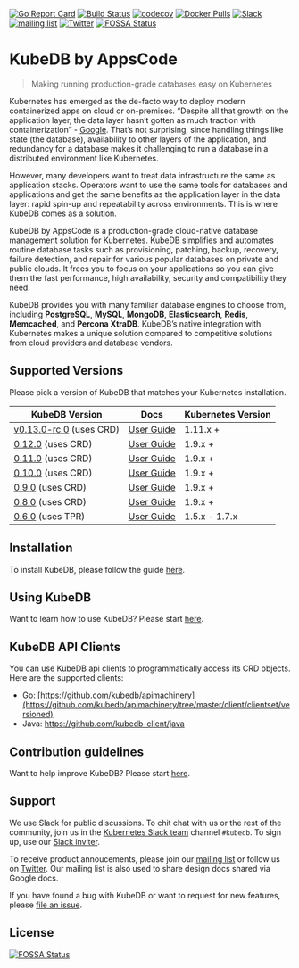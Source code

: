 [![Go Report Card](https://goreportcard.com/badge/kubedb.dev/operator)](https://goreportcard.com/report/kubedb.dev/operator)
[![Build Status](https://github.com/kubedb/operator/workflows/CI/badge.svg)](https://github.com/kubedb/operator/actions?workflow=CI)
[![codecov](https://codecov.io/gh/kubedb/operator/branch/master/graph/badge.svg)](https://codecov.io/gh/kubedb/operator)
[![Docker Pulls](https://img.shields.io/docker/pulls/kubedb/operator.svg)](https://hub.docker.com/r/kubedb/operator/)
[![Slack](http://slack.kubernetes.io/badge.svg)](http://slack.kubernetes.io/#kubedb)
[![mailing list](https://img.shields.io/badge/mailing_list-join-blue.svg)](https://groups.google.com/forum/#!forum/kubedb)
[![Twitter](https://img.shields.io/twitter/follow/kubedb.svg?style=social&logo=twitter&label=Follow)](https://twitter.com/intent/follow?screen_name=kubedb)
[![FOSSA Status](https://app.fossa.io/api/projects/git%2Bgithub.com%2Fkubedb%2Foperator.svg?type=shield)](https://app.fossa.io/projects/git%2Bgithub.com%2Fkubedb%2Foperator?ref=badge_shield)

# KubeDB by AppsCode

> Making running production-grade databases easy on Kubernetes

Kubernetes has emerged as the de-facto way to deploy modern containerized apps on cloud or on-premises. “Despite all that growth on the application layer, the data layer hasn’t gotten as much traction with containerization” - [Google](https://cloud.google.com/blog/products/databases/to-run-or-not-to-run-a-database-on-kubernetes-what-to-consider). That’s not surprising, since handling things like state (the database), availability to other layers of the application, and redundancy for a database makes it challenging to run a database in a distributed environment like Kubernetes.

However, many developers want to treat data infrastructure the same as application stacks. Operators want to use the same tools for databases and applications and get the same benefits as the application layer in the data layer: rapid spin-up and repeatability across environments. This is where KubeDB comes as a solution.

KubeDB by AppsCode is a production-grade cloud-native database management solution for Kubernetes. KubeDB simplifies and automates routine database tasks such as provisioning, patching, backup, recovery, failure detection, and repair for various popular databases on private and public clouds. It frees you to focus on your applications so you can give them the fast performance, high availability, security and compatibility they need.

KubeDB provides you with many familiar database engines to choose from, including **PostgreSQL**, **MySQL**, **MongoDB**, **Elasticsearch**, **Redis**, **Memcached**, and **Percona XtraDB**. KubeDB’s native integration with Kubernetes makes a unique solution compared to competitive solutions from cloud providers and database vendors.

## Supported Versions

Please pick a version of KubeDB that matches your Kubernetes installation.

| KubeDB Version                                                                     | Docs                                                        | Kubernetes Version |
| ---------------------------------------------------------------------------------- | ----------------------------------------------------------- | ------------------ |
| [v0.13.0-rc.0](https://github.com/kubedb/cli/releases/tag/v0.13.0-rc.0) (uses CRD) | [User Guide](https://kubedb.com/docs/v0.13.0-rc.0/)         | 1.11.x +           |
| [0.12.0](https://github.com/kubedb/cli/releases/tag/0.12.0) (uses CRD)             | [User Guide](https://kubedb.com/docs/0.12.0/)               | 1.9.x +            |
| [0.11.0](https://github.com/kubedb/cli/releases/tag/0.11.0) (uses CRD)             | [User Guide](https://kubedb.com/docs/0.11.0/)               | 1.9.x +            |
| [0.10.0](https://github.com/kubedb/cli/releases/tag/0.10.0) (uses CRD)             | [User Guide](https://kubedb.com/docs/0.10.0/)               | 1.9.x +            |
| [0.9.0](https://github.com/kubedb/cli/releases/tag/0.9.0) (uses CRD)               | [User Guide](https://kubedb.com/docs/0.9.0/)                | 1.9.x +            |
| [0.8.0](https://github.com/kubedb/cli/releases/tag/0.8.0) (uses CRD)               | [User Guide](https://kubedb.com/docs/0.8.0/)                | 1.9.x +            |
| [0.6.0](https://github.com/kubedb/cli/releases/tag/0.6.0) (uses TPR)               | [User Guide](https://github.com/kubedb/cli/tree/0.6.0/docs) | 1.5.x - 1.7.x      |

## Installation

To install KubeDB, please follow the guide [here](https://kubedb.com/docs/latest/setup/install/).

## Using KubeDB

Want to learn how to use KubeDB? Please start [here](https://kubedb.com/docs/latest/guides/).

## KubeDB API Clients

You can use KubeDB api clients to programmatically access its CRD objects. Here are the supported clients:

- Go: [https://github.com/kubedb/apimachinery](https://github.com/kubedb/apimachinery/tree/master/client/clientset/versioned)
- Java: https://github.com/kubedb-client/java

## Contribution guidelines

Want to help improve KubeDB? Please start [here](https://kubedb.com/docs/latest/welcome/contributing/).

## Support

We use Slack for public discussions. To chit chat with us or the rest of the community, join us in the [Kubernetes Slack team](https://kubernetes.slack.com/messages/C8149MREV/) channel `#kubedb`. To sign up, use our [Slack inviter](http://slack.kubernetes.io/).

To receive product annoucements, please join our [mailing list](https://groups.google.com/forum/#!forum/kubedb) or follow us on [Twitter](https://twitter.com/KubeDB). Our mailing list is also used to share design docs shared via Google docs.

If you have found a bug with KubeDB or want to request for new features, please [file an issue](https://github.com/kubedb/project/issues/new).

## License

[![FOSSA Status](https://app.fossa.io/api/projects/git%2Bgithub.com%2Fkubedb%2Foperator.svg?type=large)](https://app.fossa.io/projects/git%2Bgithub.com%2Fkubedb%2Foperator?ref=badge_large)
